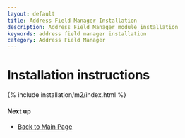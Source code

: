 ```yaml
---
layout: default
title: Address Field Manager Installation
description: Address Field Manager module installation
keywords: address field manager installation
category: Address Field Manager
---
```


# Installation instructions

{% include installation/m2/index.html %}

#### Next up

 -  [Back to Main Page](../)
